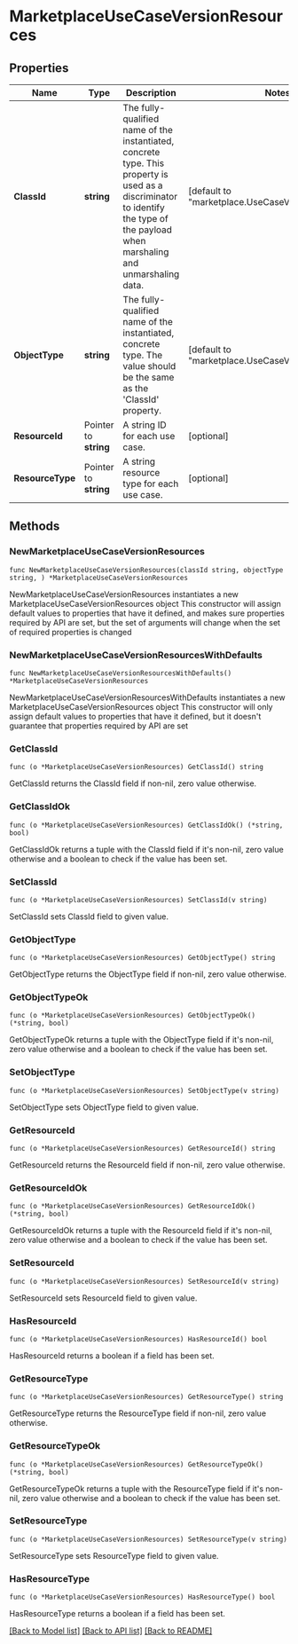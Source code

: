 # MarketplaceUseCaseVersionResources

## Properties

Name | Type | Description | Notes
------------ | ------------- | ------------- | -------------
**ClassId** | **string** | The fully-qualified name of the instantiated, concrete type. This property is used as a discriminator to identify the type of the payload when marshaling and unmarshaling data. | [default to "marketplace.UseCaseVersionResources"]
**ObjectType** | **string** | The fully-qualified name of the instantiated, concrete type. The value should be the same as the &#39;ClassId&#39; property. | [default to "marketplace.UseCaseVersionResources"]
**ResourceId** | Pointer to **string** | A string ID for each use case. | [optional] 
**ResourceType** | Pointer to **string** | A string resource type for each use case. | [optional] 

## Methods

### NewMarketplaceUseCaseVersionResources

`func NewMarketplaceUseCaseVersionResources(classId string, objectType string, ) *MarketplaceUseCaseVersionResources`

NewMarketplaceUseCaseVersionResources instantiates a new MarketplaceUseCaseVersionResources object
This constructor will assign default values to properties that have it defined,
and makes sure properties required by API are set, but the set of arguments
will change when the set of required properties is changed

### NewMarketplaceUseCaseVersionResourcesWithDefaults

`func NewMarketplaceUseCaseVersionResourcesWithDefaults() *MarketplaceUseCaseVersionResources`

NewMarketplaceUseCaseVersionResourcesWithDefaults instantiates a new MarketplaceUseCaseVersionResources object
This constructor will only assign default values to properties that have it defined,
but it doesn't guarantee that properties required by API are set

### GetClassId

`func (o *MarketplaceUseCaseVersionResources) GetClassId() string`

GetClassId returns the ClassId field if non-nil, zero value otherwise.

### GetClassIdOk

`func (o *MarketplaceUseCaseVersionResources) GetClassIdOk() (*string, bool)`

GetClassIdOk returns a tuple with the ClassId field if it's non-nil, zero value otherwise
and a boolean to check if the value has been set.

### SetClassId

`func (o *MarketplaceUseCaseVersionResources) SetClassId(v string)`

SetClassId sets ClassId field to given value.


### GetObjectType

`func (o *MarketplaceUseCaseVersionResources) GetObjectType() string`

GetObjectType returns the ObjectType field if non-nil, zero value otherwise.

### GetObjectTypeOk

`func (o *MarketplaceUseCaseVersionResources) GetObjectTypeOk() (*string, bool)`

GetObjectTypeOk returns a tuple with the ObjectType field if it's non-nil, zero value otherwise
and a boolean to check if the value has been set.

### SetObjectType

`func (o *MarketplaceUseCaseVersionResources) SetObjectType(v string)`

SetObjectType sets ObjectType field to given value.


### GetResourceId

`func (o *MarketplaceUseCaseVersionResources) GetResourceId() string`

GetResourceId returns the ResourceId field if non-nil, zero value otherwise.

### GetResourceIdOk

`func (o *MarketplaceUseCaseVersionResources) GetResourceIdOk() (*string, bool)`

GetResourceIdOk returns a tuple with the ResourceId field if it's non-nil, zero value otherwise
and a boolean to check if the value has been set.

### SetResourceId

`func (o *MarketplaceUseCaseVersionResources) SetResourceId(v string)`

SetResourceId sets ResourceId field to given value.

### HasResourceId

`func (o *MarketplaceUseCaseVersionResources) HasResourceId() bool`

HasResourceId returns a boolean if a field has been set.

### GetResourceType

`func (o *MarketplaceUseCaseVersionResources) GetResourceType() string`

GetResourceType returns the ResourceType field if non-nil, zero value otherwise.

### GetResourceTypeOk

`func (o *MarketplaceUseCaseVersionResources) GetResourceTypeOk() (*string, bool)`

GetResourceTypeOk returns a tuple with the ResourceType field if it's non-nil, zero value otherwise
and a boolean to check if the value has been set.

### SetResourceType

`func (o *MarketplaceUseCaseVersionResources) SetResourceType(v string)`

SetResourceType sets ResourceType field to given value.

### HasResourceType

`func (o *MarketplaceUseCaseVersionResources) HasResourceType() bool`

HasResourceType returns a boolean if a field has been set.


[[Back to Model list]](../README.md#documentation-for-models) [[Back to API list]](../README.md#documentation-for-api-endpoints) [[Back to README]](../README.md)


